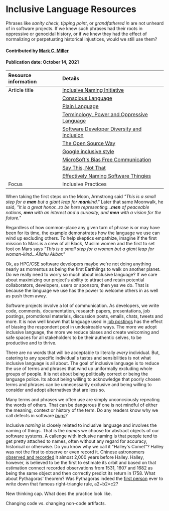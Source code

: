 # Inclusive Language Resources
<!--deck text start-->
Phrases like *sanity check*,  *tipping point*, or *grandfathered in* are not unheard of in software projects.
If we knew such phrases had their roots in oppressive or genocidal history, or if we knew they had the effect of normalizing or perpetuating historical injustices, would we still use them?
<!--deck text end-->

#### Contributed by [Mark C. Miller](https://github.com/markcmiller86 "Mark C. Miller GitHub Profile")
#### Publication date: October 14, 2021

Resource information | Details
:--- | :--- 
Article title  | [Inclusive Naming Initiative](https://bssw.io/items/inclusive-naming-initiative)
&nbsp; | [Conscious Language](https://github.com/conscious-lang/conscious-lang-docs)
&nbsp; | [Plain Language](https://www.plainlanguage.gov/)
&nbsp; | [Terminology, Power and Oppressive Language](https://tools.ietf.org/id/draft-knodel-terminology-00.html)
&nbsp; | [Software Developer Diversity and Inclusion](https://sddiproject.org/)
&nbsp; | [The Open Source Way](https://www.theopensourceway.org/)
&nbsp; | [Google inclusive style](https://developers.google.com/style/inclusive-documentation)
&nbsp; | [MicroSoft's Bias Free Communication](https://docs.microsoft.com/en-us/style-guide/bias-free-communication)
&nbsp; | [Say This, Not That](https://thediversitymovement.com/say-this-not-that-a-guide-for-inclusive-language/)
&nbsp; | [Effectively Naming Software Thingies](https://medium.com/@rabinovichsagi/effectively-naming-software-thingies-fcea9d78a699)
Focus | Inclusive Practices

When taking the first steps on the Moon, Armstrong said *"This is a small step for a **man** but a giant leap for **man**kind."*
Later that same Moonwalk, he said, *"It is a great honor...to be here representing...**men** of peaceable nations, **men** with an interest and a curiosity, and **men** with a vision for the future."*

Regardless of how common-place any given turn of phrase is or may have been for its time, the example demonstrates how the language we use can wind up excluding others.
To help skeptics empathize, imagine if the first mission to Mars is a crew of all Black, Muslim women and the first to set foot on Mars says *"This is a small step for a woman but a giant leap for woman-kind...Allahu Akbar."*

Ok, as HPC/CSE software developers maybe we're not doing anything nearly as momentus as being the first Earthlings to walk on another planet.
Do we really need to worry so much about inclusive language?
If we care about maximizing our project's ability to attract and retain potential collaborators, developers, users or sponsors, then yes we do.
That is because the language we use has the power to welcome others in as well as push them away.

Software projects involve a lot of communication.
As developers, we write code, comments, documentation, research papers, presentations, job postings, promotional materials, discussion posts, emails, chats, tweets and more.
It is now well known that language used in [job postings](https://www.mya.com/blog/unconscious-bias-in-job-descriptions/) has the effect of biasing the respondent pool in undesireable ways.
The more we adopt inclusive language, the more we reduce biases and create welcoming and safe spaces for all stakeholders to be their authentic selves, to be productive and to thrive.

There are no words that will be acceptable to literally *every* individual.
But, catering to any specific individual's tastes and sensibilities is not what inclusive language is all about.
The goal of inclusive language is to reduce the use of terms and phrases that wind up uniformally excluding whole groups of people.
It is not about being politically correct or being the language police.
Its about being willing to acknowledge that poorly chosen terms and phrases can be unnecessarily exclusive and being willing to consider and adopt alternatives that are less so.

Many terms and phrases we often use are simply unconcsiously repeating the words of others.
That can be dangerous if one is not mindful of either the meaning, context or history of the term.
Do any readers know why we call defects in software [*bugs*](https://en.wikipedia.org/wiki/Software_bug#History)?

Inclusive *naming* is closely related to inclusive language and involves the naming of things.
That is the *names* we choose for abstract objects of our software systems.
A callenge with inclusive naming is that people tend to get pretty attached to names, often without any regard for accuracy, historical or otherwise.
Do you know why we call it "Halley's Comet"?
Halley was not the first to observe or even record it.
Chinese astronomers [observed and recorded](https://en.wikipedia.org/wiki/Historical_comet_observations_in_China#Halley's_Comet) it almost 2,000 years before Halley.
Halley, however, is believed to be the first to estimate its orbit and based on that estimation connect recorded observations from 1531, 1607 and 1682 as being the same object and then correctly predict its return in 1758.
What about Pythagoras' theorem?
Was Pythagoras indeed the [first person](https://en.wikipedia.org/wiki/Pythagoras#In_mathematics) ever to write down that famous right-triangle rule, a2+b2=c2?

New thinking cap. What does the practice look like. 

Changing code vs. changing non-code artifacts.

<!--
https://www.cfr.org/blog/woman-moon-and-equality-earth

https://www.businessinsider.com/apollo-11-women-made-moon-landing-possible-2019-7#frances-poppy-northcutt-was-the-first-woman-in-mission-control-at-nasa-she-helped-make-sure-the-apollo-astronauts-return-trajectory-calculations-were-sound-so-that-theyd-get-home-safely-10

https://floridapress.blog/2020/10/30/the-women-behind-the-apollo-space-suit/
-->
